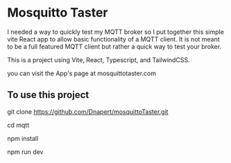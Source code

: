 # Mosquitto Taster

I needed a way to quickly test my MQTT broker so I put together this simple vite React app to allow basic functionality of a MQTT client. It is not meant to be a full featured MQTT client but rather a quick way to test your broker.

This is a project using Vite, React, Typescript, and TailwindCSS.

you can visit the App's page at mosquittotaster.com

## To use this project

 git clone https://github.com/Dnapert/mosquittoTaster.git
 
 cd mqtt
 
 npm install
 
 npm run dev
